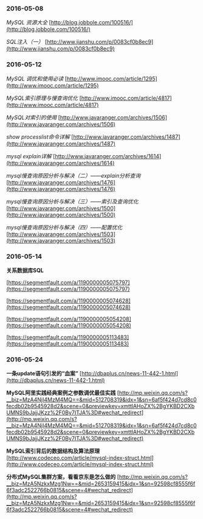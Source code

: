 ### 2016-05-08
*MySQL 资源大全*	[http://blog.jobbole.com/100516/](http://blog.jobbole.com/100516/)

*SQL注入（一）*	[http://www.jianshu.com/p/0083cf0b8ec9](http://www.jianshu.com/p/0083cf0b8ec9)

### 2016-05-12
*MySQL 调优和使用必读*	[http://www.imooc.com/article/1295](http://www.imooc.com/article/1295)

*MySQL索引原理与慢查询优化*	[http://www.imooc.com/article/4817](http://www.imooc.com/article/4817)

*MySQL对索引的使用*	[http://www.javaranger.com/archives/1506](http://www.javaranger.com/archives/1506)

*show processlist命令详解*	[http://www.javaranger.com/archives/1487](http://www.javaranger.com/archives/1487)

*mysql explain详解*		[http://www.javaranger.com/archives/1614](http://www.javaranger.com/archives/1614)

*mysql慢查询原因分析与解决（二）——explain分析查询*	[http://www.javaranger.com/archives/1476](http://www.javaranger.com/archives/1476)

*mysql慢查询原因分析与解决（三）——索引及查询优化*		[http://www.javaranger.com/archives/1500](http://www.javaranger.com/archives/1500)

*mysql慢查询原因分析与解决（四）——配置优化*		[http://www.javaranger.com/archives/1503](http://www.javaranger.com/archives/1503)

### 2016-05-14
**关系数据库SQL**

[https://segmentfault.com/a/1190000005075797](https://segmentfault.com/a/1190000005075797)

[https://segmentfault.com/a/1190000005074628](https://segmentfault.com/a/1190000005074628)

[https://segmentfault.com/a/1190000005054208](https://segmentfault.com/a/1190000005054208)

[https://segmentfault.com/a/1190000005113483](https://segmentfault.com/a/1190000005113483)

### 2016-05-24
**一条update语句引发的“血案”**		[http://dbaplus.cn/news-11-442-1.html](http://dbaplus.cn/news-11-442-1.html)

**MySQL阿里实践经典案例之参数调优最佳实践**		[http://mp.weixin.qq.com/s?__biz=MzA4NjI4MzM4MQ==&mid=512708319&idx=1&sn=6af5f424d7cd8c0fecdb02b9545928d2&scene=0&previewkey=xmttlAHoZX%2BgYKBD2CXbUMNS9bJajjJKzz%2F0By7ITJA%3D#wechat_redirect](http://mp.weixin.qq.com/s?__biz=MzA4NjI4MzM4MQ==&mid=512708319&idx=1&sn=6af5f424d7cd8c0fecdb02b9545928d2&scene=0&previewkey=xmttlAHoZX%2BgYKBD2CXbUMNS9bJajjJKzz%2F0By7ITJA%3D#wechat_redirect)

**MySQL索引背后的数据结构及算法原理**	[http://www.codeceo.com/article/mysql-index-struct.html](http://www.codeceo.com/article/mysql-index-struct.html)

**分布式MySQL集群方案，看看京东是怎么做的**		[http://mp.weixin.qq.com/s?__biz=MzA5NzkxMzg1Nw==&mid=2653159415&idx=1&sn=92598cf8555f6f6f3adc2522766b0815&scene=4#wechat_redirect](http://mp.weixin.qq.com/s?__biz=MzA5NzkxMzg1Nw==&mid=2653159415&idx=1&sn=92598cf8555f6f6f3adc2522766b0815&scene=4#wechat_redirect)